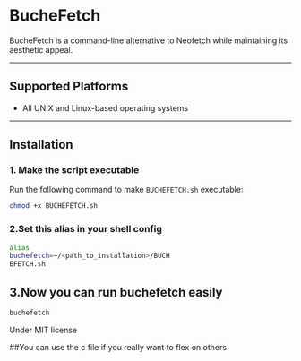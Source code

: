 # BucheFetch

BucheFetch is a command-line alternative to Neofetch while maintaining its aesthetic appeal.

---

## Supported Platforms

- All UNIX and Linux-based operating systems

---

## Installation

### 1. Make the script executable

Run the following command to make `BUCHEFETCH.sh` executable:

```bash
chmod +x BUCHEFETCH.sh
```
### 2.Set this alias in your shell config 
```bash
alias 
buchefetch=~/<path_to_installation>/BUCH
EFETCH.sh
```
## 3.Now you can run buchefetch easily


```bash
buchefetch
```
Under MIT license

##You can use the c file if you really want to flex on others
